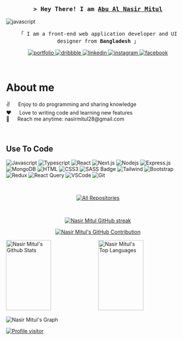 

<!--[![wakatime](https://wakatime.com/badge/user/eebb3dd8-d9b2-40de-9b88-6fd6cac99dbc.svg)](https://wakatime.com/@eebb3dd8-d9b2-40de-9b88-6fd6cac99dbc)-->

<!-- Intro  -->
<h3 align="center">
    <samp>&gt; Hey There! I am
        <b><a target="_blank" href="nasirmitul.web.app">Abu Al Nasir Mitul</a></b>
    </samp>
</h3>

<img align="center" src="https://user-images.githubusercontent.com/74038190/213910845-af37a709-8995-40d6-be59-724526e3c3d7.gif" alt="javascript" />


<p align="center"> 
  <samp>
    「 I am a front-end web application developer and UI designer from <b>Bangladesh</b> 」
    <br>
  </samp>
</p>

<p align="center">
 <a href="nasirmitul.web.app" target="_blank">
  <img src="https://img.shields.io/badge/portfolio-DC143C?style=for-the-badge&logoColor=white" alt="portfolio" />
 </a>
 <a href="https://dribbble.com/nasirmitul" target="_blank">
  <img src="https://img.shields.io/badge/dribbble-EA4C89?style=for-the-badge&logo=dribbble&logoColor=white" alt="dribbble" />
 </a>
 <a href="https://linkedin.com/in/abu-al-nasir-mitul" target="_blank">
  <img src="https://img.shields.io/badge/LinkedIn-0077B5?style=for-the-badge&logo=linkedin&logoColor=white" alt="linkedin"/>
 </a>
 <a href="https://www.instagram.com/nasir_mitul/" target="_blank">
  <img src="https://img.shields.io/badge/Instagram-fe4164?style=for-the-badge&logo=instagram&logoColor=white" alt="instagram" />
 </a> 
 <a href="https://www.facebook.com/nasirmitul28/" target="_blank">
  <img src="https://img.shields.io/badge/Facebook-3B5998?&style=for-the-badge&logo=facebook&logoColor=white" alt="facebook"  />
  </a> 
</p>
<br />

<!-- About Section -->
 # About me
 
<p>  
 ✌️ &emsp; Enjoy to do programming and sharing knowledge <br/>
 ❤️ &emsp; Love to writing code and learning new features<br/>
 📧 &emsp; Reach me anytime: nasirmitul28@gmail.com<br/>
</p>

<br/>

## Use To Code

![Javascript](https://img.shields.io/badge/Javascript-F0DB4F?style=for-the-badge&labelColor=black&logo=javascript&logoColor=F0DB4F)
![Typescript](https://img.shields.io/badge/Typescript-007acc?style=for-the-badge&labelColor=black&logo=typescript&logoColor=007acc)
![React](https://img.shields.io/badge/-React-61DBFB?style=for-the-badge&labelColor=black&logo=react&logoColor=61DBFB)
![Next.js](https://img.shields.io/badge/next.js-000000?style=for-the-badge&logo=nextdotjs&logoColor=white)
![Nodejs](https://img.shields.io/badge/Nodejs-3C873A?style=for-the-badge&labelColor=black&logo=node.js&logoColor=3C873A)
![Express.js](https://img.shields.io/badge/Express.js-000000?style=for-the-badge&logo=express&logoColor=white)
![MongoDB](https://img.shields.io/badge/MongoDB-4EA94B?style=for-the-badge&logo=mongodb&logoColor=white)
![HTML](https://img.shields.io/badge/HTML5-E34F26?style=for-the-badge&logo=html5&logoColor=white)
![CSS3](https://img.shields.io/badge/CSS3-1572B6?style=for-the-badge&logo=css3&logoColor=white)
![SASS Badge](https://img.shields.io/badge/Sass-CC6699?style=for-the-badge&logo=sass&logoColor=white)
![Tailwind](https://img.shields.io/badge/Tailwind_CSS-092749?style=for-the-badge&logo=tailwindcss&logoColor=06B6D4&labelColor=000000)
![Bootstrap](https://img.shields.io/badge/Bootstrap-563D7C?style=for-the-badge&logo=bootstrap&logoColor=white)
![Redux](https://img.shields.io/badge/Redux-593D88?style=for-the-badge&logo=redux&logoColor=white)
![React Query](https://img.shields.io/badge/-React_Query-FF4154?style=for-the-badge&logo=react%20query&logoColor=white)
![VSCode](https://img.shields.io/badge/Visual_Studio-0078d7?style=for-the-badge&logo=visual%20studio&logoColor=white)
![Git](https://img.shields.io/badge/Git-F05032?style=for-the-badge&logo=git&logoColor=white)

<br/>

<p align="center" width="100%">
  <a href="https://github.com/nasirmitul?tab=repositories" target="_blank"><img alt="All Repositories" title="All Repositories" src="https://img.shields.io/badge/-All%20Repositories-2962FF?style=for-the-badge&logo=koding&logoColor=white"/></a>
</p>

<br/>

<p align="center" width="100%">
  <a href="https://github.com/nasirmitul">
    <img src="https://github-readme-streak-stats.herokuapp.com/?user=nasirmitul&theme=radical&border=7F3FBF&background=0D1117" alt="Nasir Mitul GitHub streak"/>
  </a>
</p>

<p align="center" width="100%">
  <a href="https://github.com/nasirmitul">
    <img src="https://github-profile-summary-cards.vercel.app/api/cards/profile-details?username=nasirmitul&theme=radical" alt="Nasir Mitul's GitHub Contribution"/>
  </a>
</p>

<a> 
    <a href="https://github.com/nasirmitul"><img alt="Nasir Mitul's Github Stats" src="github-readme-stats-mu-one-52.vercel.app/api?username=nasirmitul&show_icons=true&count_private=true&theme=react&border_color=7F3FBF&bg_color=0D1117&title_color=F85D7F&icon_color=F8D866" height="192px" width="49.5%"/></a>
  <a href="https://github.com/nasirmitul"><img alt="Nasir Mitul's Top Languages" src="https://denvercoder1-github-readme-stats.vercel.app/api/top-langs/?username=nasirmitul&langs_count=8&layout=compact&theme=react&border_color=7F3FBF&bg_color=0D1117&title_color=F85D7F&icon_color=F8D866" height="192px" width="49.5%"/></a>
  <br/>
</a>


![Nasir Mitul's Graph](https://github-readme-activity-graph.vercel.app/graph?username=nasirmitul&custom_title=Nasir%20Mitul's%20GitHub%20Activity%20Graph&bg_color=0D1117&color=7F3FBF&line=7F3FBF&point=7F3FBF&area_color=FFFFFF&title_color=FFFFFF&area=true)

<a align="center" width="100%" href="https://komarev.com/ghpvc/?username=nasirmitul">
  <img align="center" src="https://komarev.com/ghpvc/?username=nasirmitul&label=Visitors&color=0e75b6&style=flat" alt="Profile visitor" />
</a>
